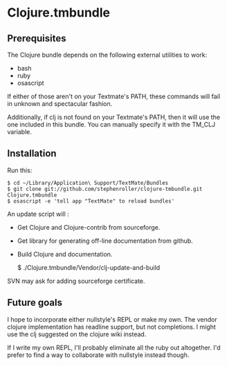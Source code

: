 # Clojure.tmbundle

## Prerequisites

The Clojure bundle depends on the following external utilities to work:

* bash
* ruby
* osascript

If either of those aren't on your Textmate's PATH, these commands will fail in unknown and spectacular fashion.

Additionally, if clj is not found on your Textmate's PATH, then it will use the one included in this bundle. You can manually specify it with the TM_CLJ variable.

## Installation

Run this:
 
	$ cd ~/Library/Application\ Support/TextMate/Bundles
	$ git clone git://github.com/stephenroller/clojure-tmbundle.git Clojure.tmbundle
	$ osascript -e 'tell app "TextMate" to reload bundles'

An update script will :

* Get Clojure and Clojure-contrib from sourceforge.
* Get library for generating off-line documentation from github.
* Build Clojure and documentation.

	$ ./Clojure.tmbundle/Vendor/clj-update-and-build

SVN may ask for adding sourceforge certificate.

## Future goals

I hope to incorporate either nullstyle's REPL or make my own. The vendor clojure implementation has readline support, but not completions. I might use the clj suggested on the clojure wiki instead.

If I write my own REPL, I'll probably eliminate all the ruby out altogether. I'd prefer to find a way to collaborate with nullstyle instead though.
